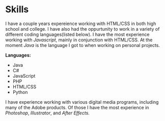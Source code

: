 # Skills

I have a couple years expereience working with HTML/CSS in both high school and college. I have also had the oppurtunity to work in a variety of different coding languages(listed below). I have the most experience working with _Javascript_, mainly in conjunction with HTML/CSS. At the moment _Java_ is the language I got to when working on personal projects. 
 
**Languages:**
* Java
* C#
* JavaScript
* PHP
* HTML/CSS
* Python

I have experience working with various digital media programs, including many of the Adobe products. Of those I have the most experience in _Photoshop_, _Illustrator_, and _After Effects_.
